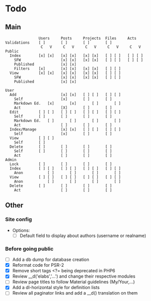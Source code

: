 # Todo

## Main

```
               Users     Posts     Projects  Files     Acts
Validations    [ ]       [ ]       [ ]       [ ]
                C   V     C   V     C   V     C   V     C   V
Public
  Index        [x] [x]   [x] [x]   [x] [x]   [ ] [ ]   [ ] [ ] 
    SFW                  [x] [x]   [x] [x]   [ ] [ ]   [ ] [ ]
    Published            [x] [x]
    Filters    [x]       [x] [x]   [x] [x]   [ ] [ ] 
  View         [x] [x]   [x] [x]   [x] [x]   [ ] [ ]   
    SFW                  [x] [x]   [x] [x]   [ ] [ ]   
    Published            [x] [x]

User
  Add                    [x] [x]   [ ] [ ]   [ ] [ ]
    Self                 [x]       [ ]       [ ]
    Markdown Ed.   [x]       [x]       [ ]       [ ]
    Act                  [X]       [ ]       [ ]
  Edit         [ ] [ ]   [ ] [ ]   [ ] [ ]   [ ] [ ]
    Self       [ ]       [ ]       [ ]       [ ]
    Markdown Ed.   [ ]       [ ]       [ ]       [ ]
    Act                  [ ]       [ ]       [ ]
  Index/Manage           [x] [x]   [ ] [ ]   [ ] [ ]
    Self                 [x]       [ ]       [ ]
  View         [ ] [ ]
    Self       [ ]
  Delete       [ ]       [ ]       [ ]       [ ]
    Self       [ ]       [ ]       [ ]       [ ]
    Act                  [ ]       [ ]       [ ]
Admin
  Lock         [ ]       [ ]       [ ]       [ ]
  Index        [ ] [ ]   [ ] [ ]   [ ] [ ]   [ ] [ ]
    Anon           [ ]       [ ]       [ ]       [ ]
  View         [ ] [ ]   [ ] [ ]   [ ] [ ]   [ ] [ ]
    Anon           [ ]       [ ]       [ ]       [ ]
  Delete       [ ]       [ ]       [ ]       [ ]
    Act                  [ ]       [ ]       [ ]
```

## Other

### Site config

  - Options:
    - [ ] Default field to display about authors (username or realname)

### Before going public
  - [ ] Add a db dump for database creation
  - [x] Reformat code for PSR-2
  - [x] Remove short tags <?= being deprecated in PHP6
  - [x] Review \__d('elabs','...') and change their respective modules
  - [ ] Review page titles to follow Material guidelines (My/Your,...)
  - [x] Add a dl-horizontal style for definition lists
  - [ ] Review all paginator links and add a \__d() translation on them

